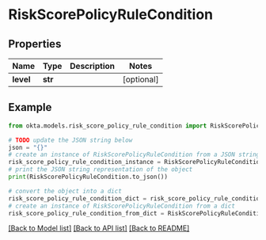 # RiskScorePolicyRuleCondition


## Properties

Name | Type | Description | Notes
------------ | ------------- | ------------- | -------------
**level** | **str** |  | [optional] 

## Example

```python
from okta.models.risk_score_policy_rule_condition import RiskScorePolicyRuleCondition

# TODO update the JSON string below
json = "{}"
# create an instance of RiskScorePolicyRuleCondition from a JSON string
risk_score_policy_rule_condition_instance = RiskScorePolicyRuleCondition.from_json(json)
# print the JSON string representation of the object
print(RiskScorePolicyRuleCondition.to_json())

# convert the object into a dict
risk_score_policy_rule_condition_dict = risk_score_policy_rule_condition_instance.to_dict()
# create an instance of RiskScorePolicyRuleCondition from a dict
risk_score_policy_rule_condition_from_dict = RiskScorePolicyRuleCondition.from_dict(risk_score_policy_rule_condition_dict)
```
[[Back to Model list]](../README.md#documentation-for-models) [[Back to API list]](../README.md#documentation-for-api-endpoints) [[Back to README]](../README.md)


